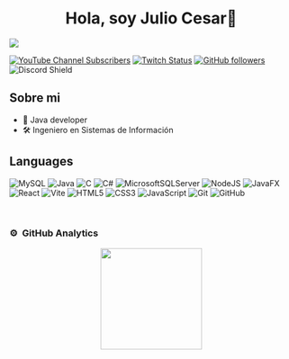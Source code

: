 <div align="center">
<h1 align="center">Hola, soy Julio Cesar👋</h1>
</div>
<img src="https://i.imgur.com/OaRrzVc.png">

[![YouTube Channel Subscribers](https://img.shields.io/youtube/channel/subscribers/UClH2OZTISRveGutuVNboshA?style=social)](https://www.youtube.com/@JulioCesar_Suarez?sub_confirmation=1)
[![Twitch Status](https://img.shields.io/twitch/status/jcesar1590?style=social)](https://www.twitch.tv/jcesar1590)
[![GitHub followers](https://img.shields.io/github/followers/JCesarSuarezM?style=social)](https://github.com/JCesarSuarezM)
![Discord Shield](https://discordapp.com/api/guilds/758588236804128808/widget.png?style=shield)

## Sobre mi
- 📲 Java developer
- 🛠 Ingeniero en Sistemas de Información

## Languages
![MySQL](https://img.shields.io/badge/mysql-4479A1.svg?style=for-the-badge&logo=mysql&logoColor=white)
![Java](https://img.shields.io/badge/java-%23ED8B00.svg?style=for-the-badge&logo=openjdk&logoColor=white)
![C](https://img.shields.io/badge/c-%2300599C.svg?style=for-the-badge&logo=c&logoColor=white)
![C#](https://img.shields.io/badge/c%23-%23239120.svg?style=for-the-badge&logo=csharp&logoColor=white)
![MicrosoftSQLServer](https://img.shields.io/badge/Microsoft%20SQL%20Server-CC2927?style=for-the-badge&logo=microsoft%20sql%20server&logoColor=white)
![NodeJS](https://img.shields.io/badge/node.js-6DA55F?style=for-the-badge&logo=node.js&logoColor=white)
![JavaFX](https://img.shields.io/badge/javafx-%23FF0000.svg?style=for-the-badge&logo=javafx&logoColor=white)
![React](https://img.shields.io/badge/react-%2320232a.svg?style=for-the-badge&logo=react&logoColor=%2361DAFB)
![Vite](https://img.shields.io/badge/vite-%23646CFF.svg?style=for-the-badge&logo=vite&logoColor=white)
![HTML5](https://img.shields.io/badge/html5-%23E34F26.svg?style=for-the-badge&logo=html5&logoColor=white)
![CSS3](https://img.shields.io/badge/css3-%231572B6.svg?style=for-the-badge&logo=css3&logoColor=white)
![JavaScript](https://img.shields.io/badge/javascript-%23323330.svg?style=for-the-badge&logo=javascript&logoColor=%23F7DF1E)
![Git](https://img.shields.io/badge/git-%23F05033.svg?style=for-the-badge&logo=git&logoColor=white)
![GitHub](https://img.shields.io/badge/github-%23121011.svg?style=for-the-badge&logo=github&logoColor=white)

<br>

### ⚙️ &nbsp;GitHub Analytics

<p align="center">
<a href="https://github.com/JCesarSuarezM">
  <img height="180em" src="https://github-readme-stats-eight-theta.vercel.app/api?username=JCesarSuarezM&show_icons=true&theme=algolia&include_all_commits=true&count_private=true"/>
</a>
</p>
